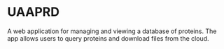 # UAAPRD

A web application for managing and viewing a database of proteins. The app allows users to query proteins and download files from the cloud. 
